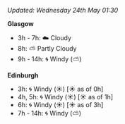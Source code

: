 *Updated: Wednesday 24th May 01:30*

**Glasgow**

* 3h - 7h: :cloud: Cloudy
* 8h: :partly_sunny: Partly Cloudy
* 9h - 14h: :cyclone: Windy (:partly_sunny:)

**Edinburgh**

* 3h: :cyclone: Windy (:sunny:) [:sunny: as of 0h]
* 4h, 5h: :cyclone: Windy (:sunny:) [:sunny: as of 1h]
* 6h: :cyclone: Windy (:sunny:) [:sunny: as of 3h]
* 7h - 14h: :cyclone: Windy (:partly_sunny:)
